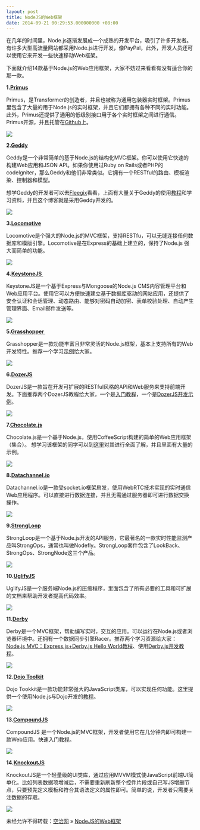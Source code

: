 ```yaml
---
layout: post
title: NodeJS的Web框架
date: 2014-09-21 00:29:53.000000000 +08:00
---
```


在几年的时间里，Node.js逐渐发展成一个成熟的开发平台，吸引了许多开发者。有许多大型高流量网站都采用Node.js进行开发，像PayPal，此外，开发人员还可以使用它来开发一些快速移动Web框架。

下面就介绍14款基于Node.js的Web应用框架，大家不妨过来看看有没有适合你的那一款。

**1.[Primus](http://primus.io/)**

Primus，是Transformer的创造者，并且也被称为通用包装器实时框架。Primus里包含了大量的用于Node.js的实时框架，并且它们都拥有各种不同的实时功能。此外，Primus还提供了通用的低级别接口用于各个实时框架之间进行通信。Primus开源，并且托管在[Github](https://github.com/primus/primus)上。

![](http://cms.csdnimg.cn/article/201403/25/53312ebb42992.jpg)

**2.[Geddy](http://geddyjs.org/)**

Geddy是一个非常简单的基于Node.js的结构化MVC框架。你可以使用它快速的构建Web应用和JSON API。如果你使用过Ruby on Rails或者PHP的codelgniter，那么Geddy和他们非常类似。它拥有一个RESTful的路由、模板渲染、控制器和模型。

想学Geddy的开发者可以去[Fleegix](http://fleegix.org/)看看，上面有大量关于Geddy的使用[教程](http://fokkezb.nl/2013/11/27/geddy-on-openshift/)和学习资料，并且这个博客就是采用Geddy开发的。

![](http://cms.csdnimg.cn/article/201403/25/5331304b9898d.jpg)

**3.[Locomotive](http://locomotivejs.org/)**

Locomotive是个强大的Node.js的MVC框架，支持RESTfu，可以无缝连接任何数据库和模版引擎。Locomotive是在Express的基础上建立的，保持了Node.js 强大而简单的功能。

![](http://cms.csdnimg.cn/article/201403/25/533130d463008.jpg)

**4.[KeystoneJS ](http://keystonejs.com/)**

KeystoneJS是一个基于Express与Mongoose的Node.js CMS内容管理平台和Web应用平台。使用它可以方便快速建立基于数据库驱动的网站应用，还提供了安全认证和会话管理、动态路由、能够对密码自动加密、表单校验处理、自动产生管理界面、Email邮件发送等。

![](http://cms.csdnimg.cn/article/201403/25/5331334ec7126.jpg)

**5.[Grasshopper ](http://tuxychandru.github.io/grasshopper/)**

Grasshopper是一款功能丰富且非常灵活的Node.js框架，基本上支持所有的Web开发特性。推荐一个学习[示例](http://howtonode.org/grasshopper-shoutbox)给大家。

![](http://cms.csdnimg.cn/article/201403/25/5331413d7e574.jpg)

**6.[DozerJS](http://dozerjs.com/)**

DozerJS是一款旨在开发可扩展的RESTful风格的API和Web服务来支持前端开发。下面推荐两个DozerJS教程给大家，一个是[入门教程](http://www.fluidbyte.net/getting-started-with-dozerjs/)，一个是[DozerJS开发示例](http://www.fluidbyte.net/simple-todo-list-app-with-dozerjs/)。

![](http://cms.csdnimg.cn/article/201403/25/533143cd806ee.jpg)

**7.[Chocolate.js](https://chocolatejs.org/)**

Chocolate.js是一个基于Node.js，使用CoffeeScript构建的简单的Web应用框架（集合）。 想学习该框架的同学可以到[这里](http://blog.nodefly.com/post/48617959144/nodefly-buzz-chocolate-js-with-jean-claude-levy)对其进行全面了解，并且里面有大量的示例。

![](http://cms.csdnimg.cn/article/201403/25/53314537d0885.jpg)

**8.[Datachannel.io](https://datachannel.io/)**

Datachannel.io是一款受socket.io框架启发，使用WebRTC技术实现的实时通信Web应用程序。可以直接进行数据连接，并且无需通过服务器即可进行数据交换操作。

![](http://cms.csdnimg.cn/article/201403/25/533145ae5bbd2.jpg)

**9.[StrongLoop](http://strongloop.com/)**

StrongLoop是一个基于Node.js开发的API服务，它最著名的一款实时性能监测产品叫StrongOps，通常也叫做Nodefly。StrongLoop套件包含了LookBack、StrongOps、StrongNode这三个产品。

![](http://cms.csdnimg.cn/article/201403/25/533148fc6fdba.jpg)

**10.[UglifyJS](http://marijnhaverbeke.nl//uglifyjs)**

UglifyJS是一个服务端Node.js的压缩程序，里面包含了所有必要的工具和可扩展的文档来帮助开发者提高代码效率。

![](http://cms.csdnimg.cn/article/201403/25/533149183ada4.jpg)

**11.[Derby](http://derbyjs.com/)**

Derby是一个MVC框架，帮助编写实时，交互的应用。可以运行在Node.js或者浏览器环境中。还拥有一个数据同步引擎Racer。推荐两个学习资源给大家：[Node.js MVC：Express.js+Derby.js Hello World教程](http://webapplog.com/node-js-mvc-express-js-derby-hello-world-tutorial/)、使用[Derby.js开发教程](http://tech.pro/tutorial/1387/developing-with-derby-js-installation)。

![](http://cms.csdnimg.cn/article/201403/25/53314a7655a0f.jpg)

**12.[Dojo Toolkit](http://dojotoolkit.org/)**

Dojo Tookkit是一款功能非常强大的JavaScript类库，可以实现任何功能。这里提供一个使用Node.js与Dojo开发的[教程](http://dojotoolkit.org/documentation/tutorials/1.9/node/)。

![](http://cms.csdnimg.cn/article/201403/26/53322cc46930c.jpg)

**13.[CompoundJS](http://compoundjs.com/)**

CompoundJS 是一个Node.js的MVC框架，开发者使用它在几分钟内即可构建一款Web应用。快速入门[教程](https://github.com/compoundjs/guides/blob/master/basics/crash-course.md)。

![](http://cms.csdnimg.cn/article/201403/26/53322e36d1f0f.jpg)

**14.[KnockoutJS](http://knockoutjs.com/)**

KnockoutJS是一个轻量级的UI类库，通过应用MVVM模式使JavaScript前端UI简单化。比如列表数据项增减后，不需要重新刷新整个控件片段或自己写JS增删节点，只要预先定义模板和符合其语法定义的属性即可。简单的说，开发者只需要关注数据的存取。

![](http://cms.csdnimg.cn/article/201403/26/53323042b557e.jpg)

未经允许不得转载：[空洽网](http://kongqia.com) » [NodeJS的Web框架](http://kongqia.com/33552.html)


